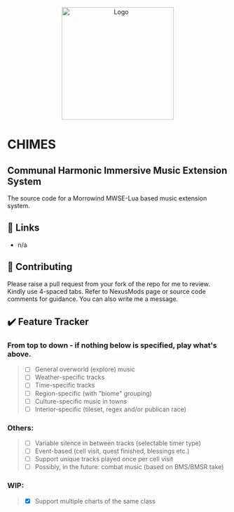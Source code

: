 <!-- PROJECT LOGO -->
<div align="center">
  <a href="https://github.com/tewlwolow/CHIMES">
    <img src="https://i.ibb.co/FhGNZXD/chimes-logo.png" alt="Logo" width="256">
  </a>
</div>

<!-- Main -->
# CHIMES
## Communal Harmonic Immersive Music Extension System

The source code for a Morrowind MWSE-Lua based music extension system.

<!-- Links -->
## :link: Links

- n/a

<!-- Contributing -->
## :jigsaw: Contributing

Please raise a pull request from your fork of the repo for me to review. Kindly use 4-spaced tabs.
Refer to NexusMods page or source code comments for guidance. You can also write me a message.


## :heavy_check_mark: Feature Tracker
### From top to down - if nothing below is specified, play what's above.
> - [ ] General overworld (explore) music
> - [ ] Weather-specific tracks
> - [ ] Time-specific tracks
> - [ ] Region-specific (with "biome" grouping)
> - [ ] Culture-specific music in towns
> - [ ] Interior-specific (tileset, regex and/or publican race)

### Others:
> - [ ] Variable silence in between tracks (selectable timer type)
> - [ ] Event-based (cell visit, quest finished, blessings etc.)
> - [ ] Support unique tracks played once per cell visit
> - [ ] Possibly, in the future: combat music (based on BMS/BMSR take)

### WIP:
> - [X] Support multiple charts of the same class
